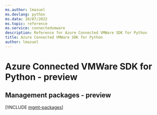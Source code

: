 ```yaml
---
ms.author: lmazuel
ms.devlang: python
ms.data: 10/07/2022
ms.topic: reference
ms.service: connectedvmware
description: Reference for Azure Connected VMWare SDK for Python
title: Azure Connected VMWare SDK for Python
author: lmazuel
---
```

# Azure Connected VMWare SDK for Python - preview

## Management packages - preview
[!INCLUDE [mgmt-packages](connected-vmware-mgmt-index.md)]